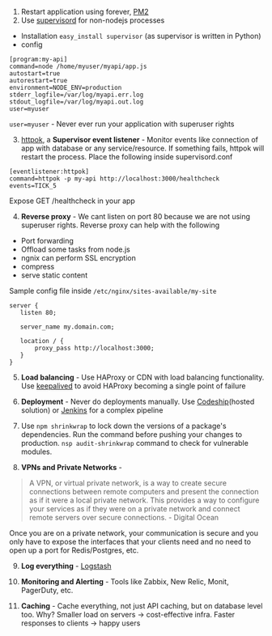 1. Restart application using forever, [PM2](https://github.com/Unitech/pm2)
2. Use [supervisord](http://supervisord.org/) for non-nodejs processes
- Installation ```easy_install supervisor``` (as supervisor is written in Python)
- config
```
[program:my-api]
command=node /home/myuser/myapi/app.js
autostart=true
autorestart=true
environment=NODE_ENV=production
stderr_logfile=/var/log/myapi.err.log
stdout_logfile=/var/log/myapi.out.log
user=myuser
```
```user=myuser``` - Never ever run your application with superuser rights

3. [httpok](http://superlance.readthedocs.org/en/latest/httpok.html), a **Supervisor event listener** - Monitor events like connection of app with database or any service/resource. If something fails, httpok will restart the process. Place the following inside supervisord.conf
```
[eventlistener:httpok]
command=httpok -p my-api http://localhost:3000/healthcheck
events=TICK_5
```
Expose GET /healthcheck in your app

4. **Reverse proxy** - We cant listen on port 80 because we are not using superuser rights. Reverse proxy can help with the following
- Port forwarding
- Offload some tasks from node.js
 - ngnix can perform SSL encryption
 - compress
 - serve static content

 Sample config file inside ```/etc/nginx/sites-available/my-site```
 ```
 server {
    listen 80;

    server_name my.domain.com;

    location / {
        proxy_pass http://localhost:3000;
    }
}
```

5. **Load balancing** - Use HAProxy or CDN with load balancing functionality. Use [keepalived](http://www.keepalived.org/) to avoid HAProxy becoming a single point of failure

6. **Deployment** - Never do deployments manually. Use [Codeship](http://codeship.com/)(hosted solution) or [Jenkins](https://jenkins.io/) for a complex pipeline

7. Use ```npm shrinkwrap``` to lock down the versions of a package's dependencies. Run the command before pushing your changes to production. ```nsp audit-shrinkwrap``` command to check for vulnerable modules.

8. **VPNs and Private Networks** - 
> A VPN, or virtual private network, is a way to create secure connections between remote computers and present the connection as if it were a local private network. This provides a way to configure your services as if they were on a private network and connect remote servers over secure connections. - Digital Ocean

Once you are on a private network, your communication is secure and you only have to expose the interfaces that your clients need and no need to open up a port for Redis/Postgres, etc.

9. **Log everything** - [Logstash](https://www.elastic.co/products/logstash)

10. **Monitoring and Alerting** - Tools like Zabbix, New Relic, Monit, PagerDuty, etc.

11. **Caching** - Cache everything, not just API caching, but on database level too. Why? Smaller load on servers -> cost-effective infra. Faster responses to clients -> happy users